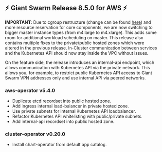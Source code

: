 ## :zap:  Giant Swarm Release 8.5.0 for AWS :zap:

**IMPORTANT**: Due to cgroup restructure (change can be found [here](https://github.com/giantswarm/k8scloudconfig/pull/564)) and more resource reservation for core components, we are now switching to bigger master instance types (from m4.large to m4.xlarge). This adds some room for additional workload scheduling on master.
This release also contains multiple fixes to the private/public hosted zones which were altered in the previous release. In-Cluster communication between services and the Kubernetes API should now stay inside the VPC without issues.

On the feature side, the release introduces an internal-api endpoint, which allows communication with Kubernetes API via the private network. This allows you, for example, to restrict public Kubernetes API access to Giant Swarm VPN addresses only and use internal API via peered networks.

### aws-operator v5.4.0
- Duplicate etcd recordset into public hosted zone.
- Add ingress internal load-balancer in private hosted zone.
- Use private subnets for internal Kubernetes API loadbalancer.
- Refactor Kubernetes API whitelisting with public/private subnets.
- Add internal-api recordset into public hosted zone.

### cluster-operator v0.20.0
- Install chart-operator from default app catalog.
